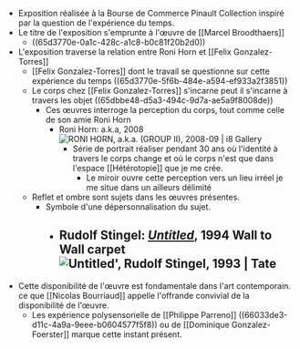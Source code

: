 - Exposition réalisée à la Bourse de Commerce Pinault Collection inspiré par la question de l'expérience du temps.
- Le titre de l'exposition s'emprunte à l'œuvre de [[Marcel Broodthaers]]
	- ((65d3770e-0a1c-428c-a1c8-b0c81f20b2d0))
- L'exposition traverse la relation entre Roni Horn et [[Felix Gonzalez-Torres]]
	- [[Felix Gonzalez-Torres]] dont le travail se questionne sur cette expérience du temps ((65d3770e-5f6b-484e-a594-ef933a2f3851))
	- Le corps chez [[Felix Gonzalez-Torres]] s'incarne peut il s'incarne à travers les objet ((65dbbe48-d5a3-494c-9d7a-ae5a9f8008de))
		- Ces œuvres interroge la perception du corps, tout comme celle de son amie Roni Horn
			- Roni Horn: a.k.a, 2008 ![RONI HORN, a.k.a. (GROUP II), 2008-09 | i8 Gallery](https://artlogic-res.cloudinary.com/w_1500,h_1500,c_limit,f_auto,fl_lossy,q_auto/artlogicstorage/i8/images/view/54628232dae6fbce91cdb13845dc640dj.jpg)
				- Série de portrait réaliser pendant 30 ans où l'identité à travers le corps change et où le corps n'est que dans l'espace [[Hétérotopie]] que je me crée.
					- Le miroir ouvre cette perception vers un lieu irréel je me situe dans un ailleurs délimité
	- Reflet et ombre sont sujets dans les œuvres présentes.
		- Symbole d'une dépersonnalisation du sujet.
			- Rudolf Stingel: [*Untitled*](https://www.tate.org.uk/art/artworks/stingel-untitled-t14769), 1994 Wall to Wall carpet ![Untitled', Rudolf Stingel, 1993 | Tate](https://media.tate.org.uk/art/images/work/T/T14/T14769_10.jpg)
				-
- Cette disponibilité de l'œuvre est fondamentale dans l'art contemporain. ce que [[Nicolas Bourriaud]] appelle l'offrande convivial de la disponibilité de l'œuvre.
	- Les expérience polysensorielle de [[Philippe Parreno]] ((66033de3-d11c-4a9a-9eee-b0604577f5f8)) ou de [[Dominique Gonzalez-Foerster]] marque cette instant présent.